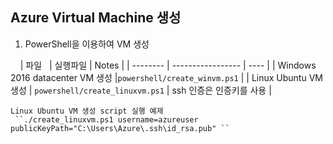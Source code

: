 ## Azure Virtual Machine 생성 

1. PowerShell을 이용하여 VM 생성

     | 파일    | 실행파일 | Notes |
     | -------- | -----------------  | ---- |
     | Windows 2016 datacenter VM 생성 |`powershell/create_winvm.ps1`      | 
     | Linux Ubuntu VM 생성     | `powershell/create_linuxvm.ps1`              | ssh 인증은 인증키를 사용        |

    Linux Ubuntu VM 생성 script 실행 예제  
     ``./create_linuxvm.ps1 username=azureuser publicKeyPath="C:\Users\Azure\.ssh\id_rsa.pub" ``

